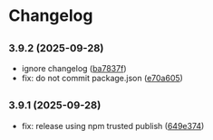 # Changelog

## <small>3.9.2 (2025-09-28)</small>

* ignore changelog ([ba7837f](https://github.com/scttcper/plex/commit/ba7837f))
* fix: do not commit package.json ([e70a605](https://github.com/scttcper/plex/commit/e70a605))

## <small>3.9.1 (2025-09-28)</small>

* fix: release using npm trusted publish ([649e374](https://github.com/scttcper/plex/commit/649e374))
